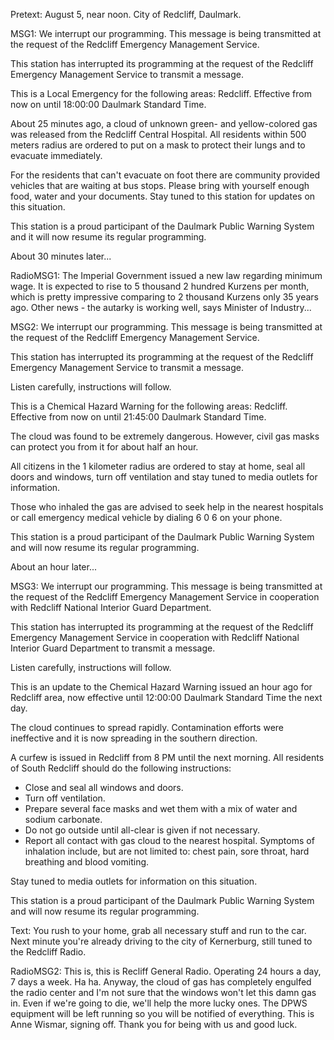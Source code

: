 

Pretext: August 5, near noon. City of Redcliff, Daulmark.

MSG1: We interrupt our programming. This message is being transmitted at the request of the Redcliff Emergency Management Service. 

This station has interrupted its programming at the request of the Redcliff Emergency Management Service to transmit a message. 

This is a Local Emergency for the following areas: Redcliff. Effective from now on until 18:00:00 Daulmark Standard Time.

About 25 minutes ago, a cloud of unknown green- and yellow-colored gas was released from the Redcliff Central Hospital. All residents within 500 meters radius are ordered to put on a mask to protect their lungs and to evacuate immediately. 

For the residents that can't evacuate on foot there are community provided vehicles that are waiting at bus stops. Please bring with yourself enough food, water and your documents. Stay tuned to this station for updates on this situation.

This station is a proud participant of the Daulmark Public Warning System and it will now resume its regular programming.

About 30 minutes later...

RadioMSG1: The Imperial Government issued a new law regarding minimum wage. It is expected to rise to 5 thousand 2 hundred Kurzens per month, which is pretty impressive comparing to 2 thousand Kurzens only 35 years ago. Other news - the autarky is working well, says Minister of Industry...

MSG2: We interrupt our programming. This message is being transmitted at the request of the Redcliff Emergency Management Service.

This station has interrupted its programming at the request of the Redcliff Emergency Management Service to transmit a message.

Listen carefully, instructions will follow.

This is a Chemical Hazard Warning for the following areas: Redcliff. Effective from now on until 21:45:00 Daulmark Standard Time.

The cloud was found to be extremely dangerous. However, civil gas masks can protect you from it for about half an hour.

All citizens in the 1 kilometer radius are ordered to stay at home, seal all doors and windows, turn off ventilation and stay tuned to media outlets for information.

Those who inhaled the gas are advised to seek help in the nearest hospitals or call emergency medical vehicle by dialing 6 0 6 on your phone.

This station is a proud participant of the Daulmark Public Warning System and will now resume its regular programming.

About an hour later...

MSG3: We interrupt our programming. This message is being transmitted at the request of the Redcliff Emergency Management Service in cooperation with Redcliff National Interior Guard Department.

This station has interrupted its programming at the request of the Redcliff Emergency Management Service in cooperation with Redcliff National Interior Guard Department to transmit a message. 

Listen carefully, instructions will follow.

This is an update to the Chemical Hazard Warning issued an hour ago for Redcliff area, now effective until 12:00:00 Daulmark Standard Time the next day.

The cloud continues to spread rapidly. Contamination efforts were ineffective and it is now spreading in the southern direction.

A curfew is issued in Redcliff from 8 PM until the next morning. All residents of South Redcliff should do the following instructions:
- Close and seal all windows and doors.
- Turn off ventilation.
- Prepare several face masks and wet them with a mix of water and sodium carbonate.
- Do not go outside until all-clear is given if not necessary.
- Report all contact with gas cloud to the nearest hospital.
Symptoms of inhalation include, but are not limited to: chest pain, sore throat, hard breathing and blood vomiting.

Stay tuned to media outlets for information on this situation.

This station is a proud participant of the Daulmark Public Warning System and will now resume its regular programming.

Text: You rush to your home, grab all necessary stuff and run to the car. Next minute you're already driving to the city of Kernerburg, still tuned to the Redcliff Radio. 

RadioMSG2: This is, this is Recliff General Radio. Operating 24 hours a day, 7 days a week. Ha ha. Anyway, the cloud of gas has completely engulfed the radio center and I'm not sure that the windows won't let this damn gas in. Even if we're going to die, we'll help the more lucky ones. The DPWS equipment will be left running so you will be notified of everything. This is Anne Wismar, signing off. Thank you for being with us and good luck.
